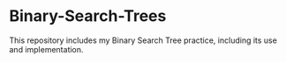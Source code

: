 # Binary-Search-Trees
This repository includes my Binary Search Tree practice, including its use and implementation.
